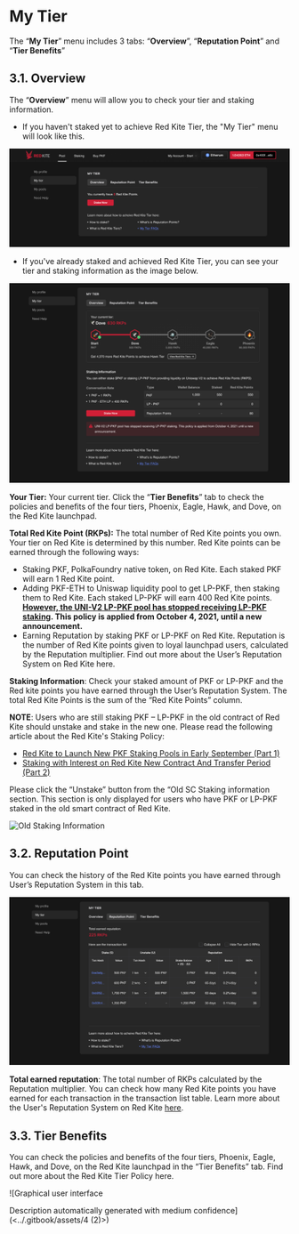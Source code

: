 # My Tier

The “**My Tier**” menu includes 3 tabs: “**Overview**”, “**Reputation Point**” and “**Tier Benefits**”

## **3.1. Overview**

The “**Overview**” menu will allow you to check your tier and staking information.

* If you haven't staked yet to achieve Red Kite Tier, the "My Tier" menu will look like this.

![My Tier - Users have not yet staked](../.gitbook/assets/0)

* If you've already staked and achieved Red Kite Tier, you can see your tier and staking information as the image below.

![My Tier - Users have staked](<../.gitbook/assets/1 (2)>)

**Your Tier:** Your current tier. Click the “**Tier Benefits**” tab to check the policies and benefits of the four tiers, Phoenix, Eagle, Hawk, and Dove, on the Red Kite launchpad.

**Total Red Kite Point (RKPs):** The total number of Red Kite points you own. Your tier on Red Kite is determined by this number. Red Kite points can be earned through the following ways:

* Staking PKF, PolkaFoundry native token, on Red Kite. Each staked PKF will earn 1 Red Kite point.
* Adding PKF-ETH to Uniswap liquidity pool to get LP-PKF, then staking them to Red Kite. Each staked LP-PKF will earn 400 Red Kite points. [**However, the UNI-V2 LP-PKF pool has stopped receiving LP-PKF staking**](https://twitter.com/PolkaFoundry/status/1444950425426284544?s=20)**. This policy is applied from October 4, 2021, until a new announcement.**&#x20;
* Earning Reputation by staking PKF or LP-PKF on Red Kite. Reputation is the number of Red Kite points given to loyal launchpad users, calculated by the Reputation multiplier. Find out more about the User’s Reputation System on Red Kite here.

**Staking Information**: Check your staked amount of PKF or LP-PKF and the Red kite points you have earned through the User’s Reputation System. The total Red Kite Points is the sum of the “Red Kite Points” column.

**NOTE**: Users who are still staking PKF – LP-PKF in the old contract of Red Kite should unstake and stake in the new one. Please read the following article about the Red Kite's Staking Policy:

* [Red Kite to Launch New PKF Staking Pools in Early September (Part 1)](https://medium.com/polkafoundry/red-kite-to-launch-new-pkf-and-lp-pkf-staking-pools-in-early-september-part-1-6474c684fc95)
* [Staking with Interest on Red Kite New Contract And Transfer Period (Part 2)](https://medium.com/polkafoundry/staking-with-interest-on-red-kite-new-contract-and-transfer-period-part-2-31a103c38b1e)

Please click the “Unstake” button from the “Old SC Staking information section. This section is only displayed for users who have PKF or LP-PKF staked in the old smart contract of Red Kite.

![Old Staking Information
](../.gitbook/assets/2)

## **3.2. Reputation Point**

You can check the history of the Red Kite points you have earned through User’s Reputation System in this tab.

![My Tier - Reputation Point](<../.gitbook/assets/3 (3)>)

**Total earned reputation**: The total number of RKPs calculated by the Reputation multiplier. You can check how many Red Kite points you have earned for each transaction in the transaction list table. Learn more about the User's Reputation System on Red Kite [here](https://medium.com/polkafoundry/users-reputation-system-on-red-kite-feb4b4890df0).

## **3.3. Tier Benefits**

You can check the policies and benefits of the four tiers, Phoenix, Eagle, Hawk, and Dove, on the Red Kite launchpad in the “Tier Benefits” tab. Find out more about the Red Kite Tier Policy here.

![Graphical user interface

Description automatically generated with medium confidence](<../.gitbook/assets/4 (2)>)
